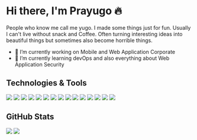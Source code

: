 # Hi there, I'm Prayugo 🔥

People who know me call me yugo. I made some things just for fun. Usually I can't live without snack and Coffee. Often turning interesting ideas into beautiful things but sometimes also become horrible things.

- 🔭 I’m currently working on Mobile and Web Application Corporate
- 🌱 I’m currently learning devOps and also everything about Web Application Security

## Technologies & Tools
![](https://img.shields.io/badge/OS-Linux-informational?style=flat&logo=linux&logoColor=white&color=2bbc8a)
![](https://img.shields.io/badge/OS-Mac-informational?style=flat&logo=apple&logoColor=white&color=2bbc8a)
![](https://img.shields.io/badge/Tools-Apache-informational?style=flat&logo=apache&logoColor=white&color=2bbc8a)
![](https://img.shields.io/badge/Tools-Nginx-informational?style=flat&logo=nginx&logoColor=white&color=2bbc8a)
![](https://img.shields.io/badge/Code-PHP-informational?style=flat&logo=php&logoColor=white&color=2bbc8a)
![](https://img.shields.io/badge/Code-C#-informational?style=flat&logo=c#&logoColor=white&color=2bbc8a)
![](https://img.shields.io/badge/Code-Nodejs-informational?style=flat&logo=nodejs&logoColor=white&color=2bbc8a)
![](https://img.shields.io/badge/Code-Python-informational?style=flat&logo=python&logoColor=white&color=2bbc8a)
![](https://img.shields.io/badge/Code-Express-informational?style=flat&logo=express&logoColor=white&color=2bbc8a)
![](https://img.shields.io/badge/Code-Laravel-informational?style=flat&logo=laravel&logoColor=white&color=2bbc8a)
![](https://img.shields.io/badge/Code-Codeigniter-informational?style=flat&logo=codeigniter&logoColor=white&color=2bbc8a)
![](https://img.shields.io/badge/Code-Flutter-informational?style=flat&logo=flutter&logoColor=white&color=2bbc8a)
![](https://img.shields.io/badge/Tools-PostgreSQL-informational?style=flat&logo=postgresql&logoColor=white&color=2bbc8a)
![](https://img.shields.io/badge/Tools-MySQL-informational?style=flat&logo=mysql&logoColor=white&color=2bbc8a)
![](https://img.shields.io/badge/Tools-MongoDb-informational?style=flat&logo=mongodb&logoColor=white&color=2bbc8a)


## GitHub Stats
<p>
  <img src="https://github-readme-stats.vercel.app/api/top-langs/?username=Prayugo24&hide_border=true&hide=html,css&theme=dark" />
  <img src="https://github-readme-stats.vercel.app/api?username=Prayugo24&line_height=27&count_private=true&hide_border=true&show_icons=true&theme=dark">
</p>
